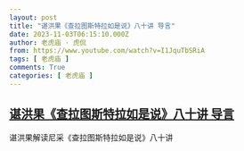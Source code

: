 ```yaml
---
layout: post
title: "谌洪果《查拉图斯特拉如是说》八十讲 导言"
date: 2023-11-03T06:15:10.000Z
author: 老虎庙 · 虎侃
from: https://www.youtube.com/watch?v=I1JquTbSRiA
tags: [ 老虎庙 ]
comments: True
categories: [ 老虎庙 ]
---
```

<!--1698992110000-->
[谌洪果《查拉图斯特拉如是说》八十讲 导言](https://www.youtube.com/watch?v=I1JquTbSRiA)
------

<div>
谌洪果解读尼采《查拉图斯特拉如是说》八十讲
</div>
